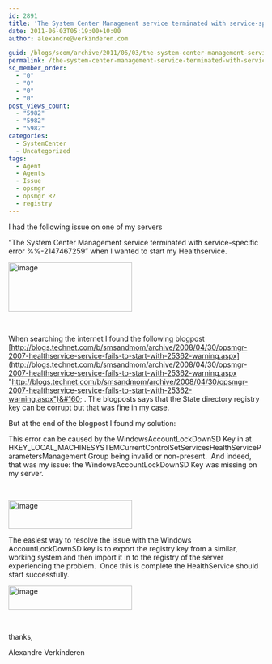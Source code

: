 ```yaml
---
id: 2891
title: 'The System Center Management service terminated with service-specific error %%-2147467259'
date: 2011-06-03T05:19:00+10:00
author: alexandre@verkinderen.com

guid: /blogs/scom/archive/2011/06/03/the-system-center-management-service-terminated-with-service-specific-error-2147467259.aspx
permalink: /the-system-center-management-service-terminated-with-service-specific-error-2147467259/
sc_member_order:
  - "0"
  - "0"
  - "0"
  - "0"
post_views_count:
  - "5982"
  - "5982"
  - "5982"
categories:
  - SystemCenter
  - Uncategorized
tags:
  - Agent
  - Agents
  - Issue
  - opsmgr
  - opsmgr R2
  - registry
---
```

I had the following issue on one of my servers 

“The System Center Management service terminated with service-specific error %%-2147467259” when I wanted to start my Healthservice.

[<img style="border-right-width: 0px;margin: 0px;padding-left: 0px;padding-right: 0px;border-top-width: 0px;border-bottom-width: 0px;border-left-width: 0px;padding-top: 0px" border="0" alt="image" src="https://mscloudstorage.blob.core.windows.net/mscloudstorage//2012/06/image_thumb_2AF3EDDD.png" width="244" height="97" />](https://mscloudstorage.blob.core.windows.net/mscloudstorage//2012/06/image_20369688.png)

&#160;

When searching the internet I found the following blogpost [http://blogs.technet.com/b/smsandmom/archive/2008/04/30/opsmgr-2007-healthservice-service-fails-to-start-with-25362-warning.aspx](http://blogs.technet.com/b/smsandmom/archive/2008/04/30/opsmgr-2007-healthservice-service-fails-to-start-with-25362-warning.aspx "http://blogs.technet.com/b/smsandmom/archive/2008/04/30/opsmgr-2007-healthservice-service-fails-to-start-with-25362-warning.aspx")&#160; . The blogposts says that the State directory registry key can be corrupt but that was fine in my case.

But at the end of the blogpost I found my solution:

This error can be caused by the WindowsAccountLockDownSD Key in at HKEY\_LOCAL\_MACHINESYSTEMCurrentControlSetServicesHealthServiceParametersManagement Group<Management Group Name Here> being invalid or non-present.&#160; And indeed, that was my issue: the WindowsAccountLockDownSD Key was missing on my server.

&#160;

[<img style="border-right-width: 0px;margin: 0px;padding-left: 0px;padding-right: 0px;border-top-width: 0px;border-bottom-width: 0px;border-left-width: 0px;padding-top: 0px" border="0" alt="image" src="https://mscloudstorage.blob.core.windows.net/mscloudstorage//2012/06/image_thumb_0F6EEBDA.png" width="244" height="56" />](http://scug.be/scom/files/2012/06/image_313AC46B.png)

The easiest way to resolve the issue with the Windows AccountLockDownSD key is to export the registry key from a similar, working system and then import it in to the registry of the server experiencing the problem.&#160; Once this is complete the HealthService should start successfully.

[<img style="border-right-width: 0px;margin: 0px;padding-left: 0px;padding-right: 0px;border-top-width: 0px;border-bottom-width: 0px;border-left-width: 0px;padding-top: 0px" border="0" alt="image" src="https://mscloudstorage.blob.core.windows.net/mscloudstorage//2012/06/image_thumb_6617A3DB.png" width="244" height="47" />](http://scug.be/scom/files/2012/06/image_07E37C6D.png)

&#160;

thanks,

Alexandre Verkinderen
